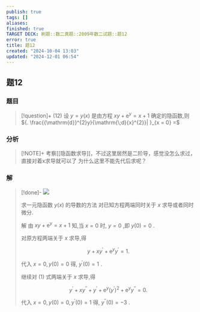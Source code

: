 ```yaml
---
publish: true
tags: []
aliases: 
finished: true
TARGET DECK: 刷题::数二真题::2009年数二试题::题12
error: true
title: 题12
created: "2024-10-04 13:03"
updated: "2024-12-01 06:54"
---
```

## 题12
### 题目
> [!question]+
> (12) 设 $y = y( x)$ 是由方程 ${xy} + {\mathrm{e}}^{y} = x + 1$ 确定的隐函数,则 ${. \frac{{\mathrm{d}}^{2}y}{\mathrm{\;d}{x}^{2}}| }_{x = 0} =$
### 分析
> [!NOTE]+
> 考察[[隐函数求导]]，不过这里居然是二阶导，感觉没怎么求过，直接对着x求导就可以了
> 为什么这里不能先代后求呢？
### 解
> [!done]-
> ![](https://img.hwenyi.tech/202410290315221.webp)
> 
> 求一元隐函数 $y( x)$ 的导数的方法 对已知方程两端同时关于 $x$ 求导或者同时微分.
> 
> 解 由 ${xy} + {\mathrm{e}}^{y} = x + 1$ 知,当 $x = 0$ 时, $y = 0$ ,即 $y( 0)  = 0$ .
> 
> 对原方程两端关于 $x$ 求导,得
> 
> $$
> y + x{y}^{\prime } + {\mathrm{e}}^{y}{y}^{\prime } = 1. \tag{1}
> $$
> 
> 代入 $x = 0,y( 0)  = 0$ 得, ${y}^{\prime }( 0)  = 1$ .
> 
> 继续对 (1) 式两端关于 $x$ 求导,得
> 
> $$
> {y}^{\prime } + x{y}^{\prime \prime } + {y}^{\prime } + {\mathrm{e}}^{y}{( {y}^{\prime }) }^{2} + {\mathrm{e}}^{y}{y}^{\prime \prime } = 0.
> $$
> 
> 代入 $x = 0,y( 0)  = 0,{y}^{\prime }( 0)  = 1$ 得, ${y}^{\prime \prime }( 0)  =  - 3$ .